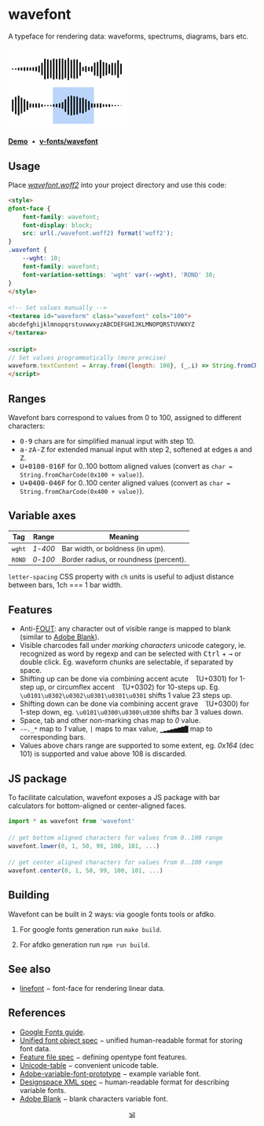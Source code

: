 # wavefont

A typeface for rendering data: waveforms, spectrums, diagrams, bars etc.

<a href="https://dy.github.io/wavefont"><img src="./preview.png" width="240px"/></a>

[**Demo**](https://dy.github.io/wavefont)&nbsp;&nbsp;•&nbsp;&nbsp;[**v-fonts/wavefont**](https://v-fonts.com/fonts/wavefont)


## Usage

Place [_wavefont.woff2_](./wavefont.woff2) into your project directory and use this code:

```html
<style>
@font-face {
	font-family: wavefont;
	font-display: block;
	src: url(./wavefont.woff2) format('woff2');
}
.wavefont {
	--wght: 10;
	font-family: wavefont;
	font-variation-settings: 'wght' var(--wght), 'ROND' 30;
}
</style>

<!-- Set values manually -->
<textarea id="waveform" class="wavefont" cols="100">
abcdefghijklmnopqrstuvwwxyzABCDEFGHIJKLMNOPQRSTUVWXYZ
</textarea>

<script>
// Set values programmatically (more precise)
waveform.textContent = Array.from({length: 100}, (_,i) => String.fromCharCode(0x100 + i)).join('')
</script>
```

## Ranges

Wavefont bars correspond to values from 0 to 100, assigned to different characters:

* <kbd>0-9</kbd> chars are for simplified manual input with step 10.
* <kbd>a-zA-Z</kbd> for extended manual input with step 2, softened at edges <kbd>a</kbd> and <kbd>Z</kbd>.
* <kbd>U+0100-016F</kbd> for 0..100 bottom aligned values (convert as `char = String.fromCharCode(0x100 + value)`).
* <kbd>U+0400-046F</kbd> for 0..100 center aligned values (convert as `char = String.fromCharCode(0x400 + value)`).

## Variable axes

Tag | Range | Meaning
---|---|---
`wght` | _1_-_400_ | Bar width, or boldness (in upm).
`ROND` | _0_-_100_ | Border radius, or roundness (percent).

`letter-spacing` CSS property with `ch` units is useful to adjust distance between bars, 1ch === 1 bar width.

## Features

* Anti-[FOUT](https://css-tricks.com/fout-foit-foft/): any character out of visible range is mapped to blank (similar to [Adobe Blank](https://github.com/adobe-fonts/adobe-blank-vf)).
* Visible charcodes fall under _marking characters_ unicode category, ie. recognized as word by regexp and can be selected with <kbd>Ctrl</kbd> + <kbd>→</kbd> or double click. Eg. waveform chunks are selectable, if separated by space.
* Shifting up can be done via combining accent acute <kbd>&nbsp;&#x0301;</kbd> (U+0301) for 1-step up, or circumflex accent <kbd>&nbsp;&#x0302;</kbd> (U+0302) for 10-steps up. Eg. `\u0101\u0302\u0302\u0301\u0301\u0301` shifts 1 value 23 steps up.
* Shifting down can be done via combining accent grave <kbd>&nbsp;&#x0300;</kbd> (U+0300) for 1-step down, eg. `\u0101\u0300\u0300\u0300` shifts bar 3 values down.
* Space, tab and other non-marking chas map to _0_ value.
* `-–._*` map to _1_ value, `|` maps to max value, `▁▂▃▄▅▆▇█` map to corresponding bars.
* Values above chars range are supported to some extent, eg. _0x164_ (dec 101) is supported and value above 108 is discarded.

## JS package

To facilitate calculation, wavefont exposes a JS package with bar calculators for bottom-aligned or center-aligned faces.

```js
import * as wavefont from 'wavefont'

// get bottom aligned characters for values from 0..100 range
wavefont.lower(0, 1, 50, 99, 100, 101, ...)

// get center aligned characters for values from 0..100 range
wavefont.center(0, 1, 50, 99, 100, 101, ...)
```

## Building

Wavefont can be built in 2 ways: via google fonts tools or afdko.

1. For google fonts generation run `make build`.

2. For afdko generation run `npm run build`.

## See also

* [linefont](https://github.com/dy/linefont) − font-face for rendering linear data.

## References

* [Google Fonts guide](https://googlefonts.github.io/gf-guide/variable.html#most-common-axes).
* [Unified font object spec](https://unifiedfontobject.org/versions/ufo3) − unified human-readable format for storing font data.
* [Feature file spec](https://adobe-type-tools.github.io/afdko/OpenTypeFeatureFileSpecification.html#6.h) − defining opentype font features.
* [Unicode-table](https://unicode-table.com/) − convenient unicode table.
* [Adobe-variable-font-prototype](https://github.com/adobe-fonts/adobe-variable-font-prototype) − example variable font.
* [Designspace XML spec](https://github.com/fonttools/fonttools/tree/main/Doc/source/designspaceLib#document-xml-structure) − human-readable format for describing variable fonts.
* [Adobe Blank](https://github.com/adobe-fonts/adobe-blank-vf) − blank characters variable font.

<p align="center"><a href="https://github.com/krsnzd/license/">🕉</a><p>
